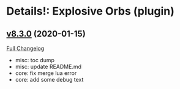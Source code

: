# Details!: Explosive Orbs (plugin)

## [v8.3.0](https://github.com/LiangYuxuan/Details_ExplosiveOrbs/tree/v8.3.0) (2020-01-15)
[Full Changelog](https://github.com/LiangYuxuan/Details_ExplosiveOrbs/compare/v8.2.7...v8.3.0)

- misc: toc dump  
- misc: update README.md  
- core: fix merge lua error  
- core: add some debug text  
